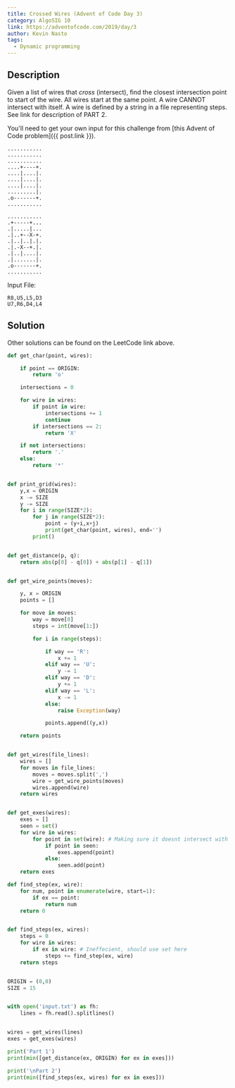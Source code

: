 ```yaml
---
title: Crossed Wires (Advent of Code Day 3)
category: AlgoSIG 10
link: https://adventofcode.com/2019/day/3
author: Kevin Nasto
tags:
  - Dynamic programming
---
```


## Description

Given a list of wires that _cross_ (intersect), find the closest intersection point to start of the wire. All wires start at the same point. A wire CANNOT intersect with itself. A wire is defined by a string in a file representing steps. See link for description of PART 2.

You'll need to get your own input for this challenge from [this Advent of Code problem]({{ post.link }}).

```
...........
...........
...........
....+----+.
....|....|.
....|....|.
....|....|.
.........|.
.o-------+.
...........
```

```
...........
.+-----+...
.|.....|...
.|..+--X-+.
.|..|..|.|.
.|.-X--+.|.
.|..|....|.
.|.......|.
.o-------+.
...........
```

Input File:
```
R8,U5,L5,D3
U7,R6,D4,L4
```

## Solution

Other solutions can be found on the LeetCode link above.

```python
def get_char(point, wires):

    if point == ORIGIN:
        return 'o'

    intersections = 0

    for wire in wires:
        if point in wire:
            intersections += 1
            continue
        if intersections == 2:
            return 'X'

    if not intersections:
        return '.'
    else:
        return '*'


def print_grid(wires):
    y,x = ORIGIN
    x -= SIZE
    y -= SIZE
    for i in range(SIZE*2):
        for j in range(SIZE*2):
            point = (y+i,x+j)
            print(get_char(point, wires), end='')
        print()


def get_distance(p, q):
    return abs(p[0] - q[0]) + abs(p[1] - q[1])


def get_wire_points(moves):

    y, x = ORIGIN
    points = []

    for move in moves:
        way = move[0]
        steps = int(move[1:])

        for i in range(steps):

            if way == 'R':
                x += 1
            elif way == 'U':
                y -= 1
            elif way == 'D':
                y += 1
            elif way == 'L':
                x -= 1
            else:
                raise Exception(way)

            points.append((y,x))

    return points


def get_wires(file_lines):
    wires = []
    for moves in file_lines:
        moves = moves.split(',')
        wire = get_wire_points(moves)
        wires.append(wire)
    return wires


def get_exes(wires):
    exes = []
    seen = set()
    for wire in wires:
        for point in set(wire): # Making sure it doesnt intersect with itself
            if point in seen:
                exes.append(point)
            else:
                seen.add(point)
    return exes

def find_step(ex, wire):
    for num, point in enumerate(wire, start=1):
        if ex == point:
            return num
    return 0


def find_steps(ex, wires):
    steps = 0
    for wire in wires:
        if ex in wire: # Ineffecient, should use set here
            steps += find_step(ex, wire)
    return steps


ORIGIN = (0,0)
SIZE = 15


with open('input.txt') as fh:
    lines = fh.read().splitlines()


wires = get_wires(lines)
exes = get_exes(wires)

print('Part 1')
print(min([get_distance(ex, ORIGIN) for ex in exes]))

print('\nPart 2')
print(min([find_steps(ex, wires) for ex in exes]))

```
